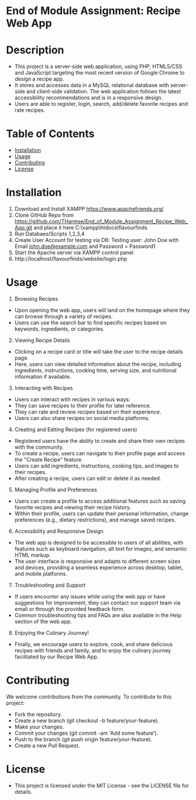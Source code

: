 # End of Module Assignment: Recipe Web App


# Description
* This project is a server-side web application, using PHP, HTML5/CSS and JavaScript targeting the most recent version of Google Chrome to design a recipe app. 
* It stores and accesses data in a MySQL relational database with server-side and client-side validation. The web application follows the latest accessibility 
recommendations and is in a responsive design. 
* Users are able to register, login, search, add/delete favorite recipes and rate recipes.


# Table of Contents
- [Installation](#installation)
- [Usage](#usage)
- [Contributing](#contributing)
- [License](#license)


# Installation

1. Download and Install XAMPP https://www.apachefriends.org/
2. Clone GitHub Repo from https://github.com/THarmse/End_of_Module_Assignment_Recipe_Web_App.git and place it here C:\xampp\htdocs\flavourfinds
3. Run Databaes/Scripts 1,2,3,4
4. Create User Account for testing via DB:   Testing user: John Doe with Email john.doe@example.com and Password = Password1
5. Start the Apache server via XAMPP control panel
6. http://localhost/flavourfinds/website/login.php


# Usage

1. Browsing Recipes
- Upon opening the web app, users will land on the homepage where they can browse through a variety of recipes.
- Users can use the search bar to find specific recipes based on keywords, ingredients, or categories.

2. Viewing Recipe Details
- Clicking on a recipe card or title will take the user to the recipe details page.
- Here, users can view detailed information about the recipe, including ingredients, instructions, cooking time, serving size, and nutritional information if available.

3. Interacting with Recipes
  - Users can interact with recipes in various ways:
  - They can save recipes to their profile for later reference.
  - They can rate and review recipes based on their experience.
  - Users can also share recipes on social media platforms.

4. Creating and Editing Recipes (for registered users)
- Registered users have the ability to create and share their own recipes with the community.
- To create a recipe, users can navigate to their profile page and access the "Create Recipe" feature.
- Users can add ingredients, instructions, cooking tips, and images to their recipes.
- After creating a recipe, users can edit or delete it as needed.

5. Managing Profile and Preferences
- Users can create a profile to access additional features such as saving favorite recipes and viewing their recipe history.
- Within their profile, users can update their personal information, change preferences (e.g., dietary restrictions), and manage saved recipes.

6. Accessibility and Responsive Design
- The web app is designed to be accessible to users of all abilities, with features such as keyboard navigation, alt text for images, and semantic HTML markup.
- The user interface is responsive and adapts to different screen sizes and devices, providing a seamless experience across desktop, tablet, and mobile platforms.

7. Troubleshooting and Support
- If users encounter any issues while using the web app or have suggestions for improvement, they can contact our support team via email or through the provided feedback form.
- Common troubleshooting tips and FAQs are also available in the Help section of the web app.

8. Enjoying the Culinary Journey!
- Finally, we encourage users to explore, cook, and share delicious recipes with friends and family, and to enjoy the culinary journey facilitated by our Recipe Web App.


# Contributing
We welcome contributions from the community. To contribute to this project:

* Fork the repository.
* Create a new branch (git checkout -b feature/your-feature).
* Make your changes.
* Commit your changes (git commit -am 'Add some feature').
* Push to the branch (git push origin feature/your-feature).
* Create a new Pull Request.

# License

* This project is licensed under the MIT License - see the LICENSE file for details.
